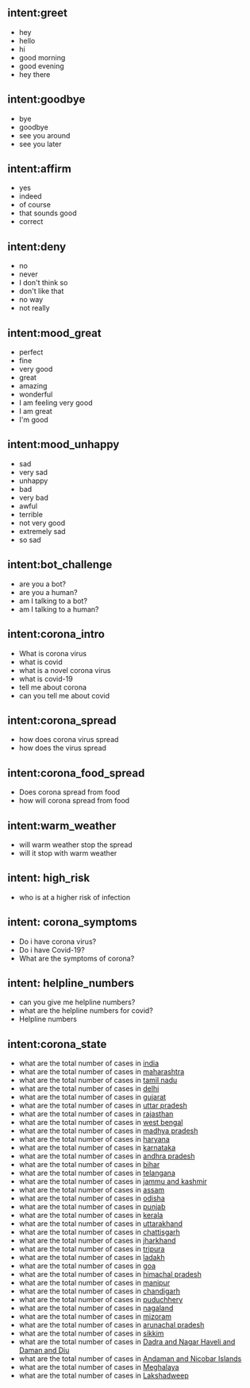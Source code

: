 ## intent:greet
- hey
- hello
- hi
- good morning
- good evening
- hey there

## intent:goodbye
- bye
- goodbye
- see you around
- see you later

## intent:affirm
- yes
- indeed
- of course
- that sounds good
- correct

## intent:deny
- no
- never
- I don't think so
- don't like that
- no way
- not really

## intent:mood_great
- perfect
- fine
- very good
- great
- amazing
- wonderful
- I am feeling very good
- I am great
- I'm good

## intent:mood_unhappy
- sad
- very sad
- unhappy
- bad
- very bad
- awful
- terrible
- not very good
- extremely sad
- so sad

## intent:bot_challenge
- are you a bot?
- are you a human?
- am I talking to a bot?
- am I talking to a human?


## intent:corona_intro
- What is corona virus
- what is covid
- what is a novel corona virus
- what is covid-19
- tell me about corona
- can you tell me about covid

## intent:corona_spread
- how does corona virus spread
- how does the virus spread

## intent:corona_food_spread
- Does corona spread from food
- how will corona spread from food

## intent:warm_weather
- will warm weather stop the spread
- will it stop with warm weather

## intent: high_risk
- who is at a higher risk of infection



## intent: corona_symptoms
- Do i have corona virus?
- Do i have Covid-19?
- What are the symptoms of corona?

## intent: helpline_numbers
- can you give me helpline numbers?
- what are the helpline numbers for covid?
- Helpline numbers



## intent:corona_state
- what are the total number of cases in [india](state)
- what are the total number of cases in [maharashtra](state)
- what are the total number of cases in [tamil nadu](state)
- what are the total number of cases in [delhi](state)
- what are the total number of cases in [gujarat](state)
- what are the total number of cases in [uttar pradesh](state)
- what are the total number of cases in [rajasthan](state)
- what are the total number of cases in [west bengal](state)
- what are the total number of cases in [madhya pradesh](state)
- what are the total number of cases in [haryana](state)
- what are the total number of cases in [karnataka](state)
- what are the total number of cases in [andhra pradesh](state)
- what are the total number of cases in [bihar](state)
- what are the total number of cases in [telangana](state)
- what are the total number of cases in [jammu and kashmir](state)
- what are the total number of cases in [assam](state)
- what are the total number of cases in [odisha](state)
- what are the total number of cases in [punjab](state)
- what are the total number of cases in [kerala](state)
- what are the total number of cases in [uttarakhand](state)
- what are the total number of cases in [chattisgarh](state)
- what are the total number of cases in [jharkhand](state)
- what are the total number of cases in [tripura](state)
- what are the total number of cases in [ladakh](state)
- what are the total number of cases in [goa](state)
- what are the total number of cases in [himachal pradesh](state)
- what are the total number of cases in [manipur](state)
- what are the total number of cases in [chandigarh](state)
- what are the total number of cases in [puduchhery](state)
- what are the total number of cases in [nagaland](state)
- what are the total number of cases in [mizoram](state)
- what are the total number of cases in [arunachal pradesh](state)
- what are the total number of cases in [sikkim](state)
- what are the total number of cases in [Dadra and Nagar Haveli and Daman and Diu](state)
- what are the total number of cases in [Andaman and Nicobar Islands](state)
- what are the total number of cases in [Meghalaya](state)
- what are the total number of cases in [Lakshadweep](state)












